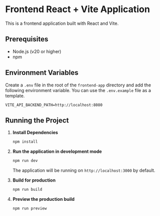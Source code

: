 # Frontend React + Vite Application

This is a frontend application built with React and Vite.

## Prerequisites

- Node.js (v20 or higher)
- npm

## Environment Variables

Create a `.env` file in the root of the `frontend-app` directory and add the following environment variable. You can use the `.env.example` file as a template.

```
VITE_API_BACKEND_PATH=http://localhost:8080
```

## Running the Project

1.  **Install Dependencies**
    ```bash
    npm install
    ```

2.  **Run the application in development mode**
    ```bash
    npm run dev
    ```
    The application will be running on `http://localhost:3000` by default.

3.  **Build for production**
    ```bash
    npm run build
    ```

4.  **Preview the production build**
    ```bash
    npm run preview
